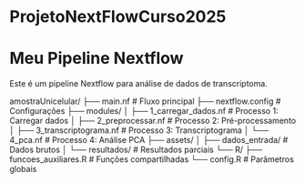 # ProjetoNextFlowCurso2025

# Meu Pipeline Nextflow

Este é um pipeline Nextflow para análise de dados de transcriptoma.


amostraUnicelular/
├── main.nf                      # Fluxo principal
├── nextflow.config              # Configurações
├── modules/
│   ├── 1_carregar_dados.nf      # Processo 1: Carregar dados
│   ├── 2_preprocessar.nf        # Processo 2: Pré-processamento
│   ├── 3_transcriptograma.nf    # Processo 3: Transcriptograma
│   └── 4_pca.nf                 # Processo 4: Análise PCA
├── assets/
│   ├── dados_entrada/           # Dados brutos
│   └── resultados/              # Resultados parciais
└── R/
    ├── funcoes_auxiliares.R     # Funções compartilhadas
    └── config.R                 # Parâmetros globais
